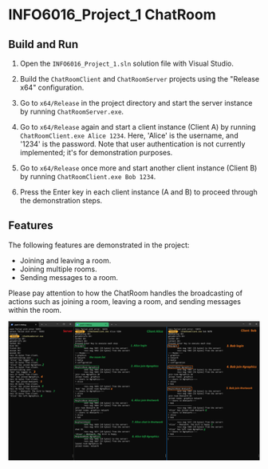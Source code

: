 # INFO6016_Project_1 ChatRoom

## Build and Run
1. Open the `INFO6016_Project_1.sln` solution file with Visual Studio.

2. Build the `ChatRoomClient` and `ChatRoomServer` projects using the "Release x64" configuration.

3. Go to `x64/Release` in the project directory and start the server instance by running `ChatRoomServer.exe`.

4. Go to `x64/Release` again and start a client instance (Client A) by running `ChatRoomClient.exe Alice 1234`. Here, 'Alice' is the username, and '1234' is the password. Note that user authentication is not currently implemented; it's for demonstration purposes.

5. Go to `x64/Release` once more and start another client instance (Client B) by running `ChatRoomClient.exe Bob 1234`.

6. Press the Enter key in each client instance (A and B) to proceed through the demonstration steps.

## Features

The following features are demonstrated in the project:

- Joining and leaving a room.
- Joining multiple rooms.
- Sending messages to a room.

Please pay attention to how the ChatRoom handles the broadcasting of actions such as joining a room, leaving a room, and sending messages within the room.

![Alt text](images/chatroom_demo.png)